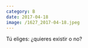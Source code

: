 ```yaml
--- 
category: B 
date: 2017-04-18 
image: /1627_2017-04-18.jpeg 
--- 
```


Tú eliges: ¿quieres existir o no?